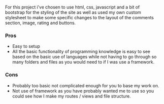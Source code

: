 For this project i've chosen to use html, css, javascript and a bit of bootstrap for the styling of the site as well as used my own custom stylesheet to make some specific changes to the layout of the comments section, image, rating and buttons.

### Pros
* Easy to setup
* All the basic functionality of programming knowledge is easy to see based on the basic use of languages while not having to go through so many folders and files as you would need to if I was use a framework.

### Cons
* Probably too basic not complicated enough for you to base my work on.
* Not use of framework as you have probably wanted me to use so you could see how I make my routes / views and file structure.